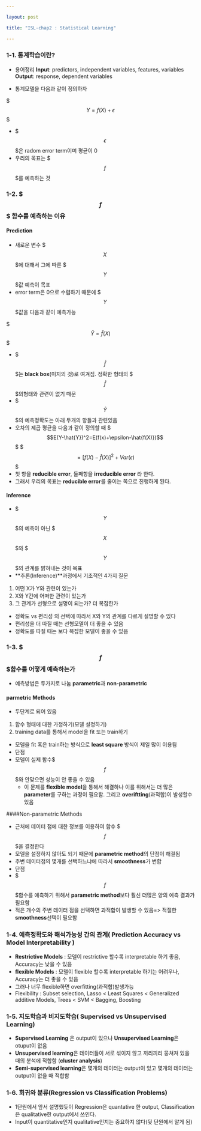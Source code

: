 ```yaml
---

layout: post

title: "ISL-chap2 : Statistical Learning"

---
```


### 1-1. 통계학습이란?
- 용어정리
 **Input**: predictors, independent variables, features, variables
 **Output**: response, dependent variables

- 통계모델을 다음과 같이 정의하자
 
 $$$Y=f(X)+\epsilon$$$

 - $$$\epsilon$$$은 radom error term이며 평균이 0
 - 우리의 목표는 $$$f$$$를 예측하는 것

### 1-2. $$$f$$$ 함수를 예측하는 이유
#### Prediction
- 새로운 변수 $$$X$$$에 대해서 그에 따른 $$$Y$$$값 예측이 목표
- error term은 0으로 수렴하기 때문에 $$$Y$$$값을 다음과 같이 예측가능
 
 $$$\hat{Y}=\hat{f}(X)$$$
 
 - $$$\hat{f}$$$는 **black box**(미지의 것)로 여겨짐. 정확한 형태의 $$$\hat{f}$$$의형태와 관련이 없기 때문
- $$$\hat{Y}$$$의 예측정확도는 아래 두개의 항들과 관련있음
 - 오차의 제곱 평균을 다음과 같이 정의할 때
$$$E(Y-\hat{Y})^2=E(f(x)+\epsilon-\hat{f(X)})$$$
$$$=[f(X)-\hat{f}(X)]^2 + Var(\epsilon)$$$
 - 첫 항을 **reducible error**, 둘째항을 **irreducible error** 라 한다.
- 그래서 우리의 목표는 **reducible error**를 줄이는 쪽으로 진행하게 된다.

#### Inference
 - $$$Y$$$의 예측이 아닌 $$$X$$$와 $$$Y$$$의 관계를 밝혀내는 것이 목표
 - **추론(Inference)**과정에서 기초적인 4가지 질문
  1) 어떤 X가 Y와 관련이 있는가
  2) X와 Y간에 어떠한 관련이 있는가
  3) 그 관계가 선형으로 설명이 되는가? 더 복잡한가

 - 정확도 vs 편리성 의 선택에 따라서 X와 Y의 관계를 다르게 설명할 수 있다
  - 편리성을 더 따질 때는 선형모델이 더 좋을 수 있음
  - 정확도를 따질 때는 보다 복잡한 모델이 좋을 수 있음

### 1-3. $$$f$$$함수를 어떻게 예측하는가
- 예측방법은 두가지로 나눔 **parametric**과 **non-parametric**

#### parmetric Methods
- 두단계로 되어 있음
1) 함수 형태에 대한 가정하기(모델 설정하기)
2) training data를 통해서 model을 fit 또는 train하기
 - 모델을 fit 혹은 train하는 방식으로 **least square** 방식이 제일 많이 이용됨
- 단점
 - 모델이 실제 함수$$$f$$$와 안맞으면 성능이 안 좋을 수 있음
   - 이 문제를 **flexible model**을 통해서 해결하나 이를 위해서는 더 많은 **parameter**를 구하는 과정이 필요함. 그리고 **overiftting**(과적합)이 발생할수 있음

####Non-parametric Methods
- 근처에 데이터 점에 대한 정보를 이용하여 함수 $$$f$$$을 결정한다
- 모델을 설정하지 않아도 되기 때문에 **parametric method**의 단점이 해결됨
- 주변 데이터점의 몇개를 선택하느냐에 따라서 **smoothness**가 변함
- 단점
 - $$$f$$$함수를 예측하기 위해서 **parametric method**보다 훨신 더많은 양의 예측 결과가 필요함
 - 적은 개수의 주변 데이터 점을 선택하면 과적합이 발생할 수 있음=> 적절한 **smoothness**선택이 필요함

### 1-4. 예측정확도와 해석가능성 간의 관계( Prediction Accuracy vs Model Interpretability )
 - **Restrictive Models** : 모델이 restrictive 할수록 interpretable 하기 좋음, Accuracy는 낮을 수 있음
 - **flexible Models** : 모델이 flexible 할수록 interpretable 하기는 어려우나, Accuracy는 더 좋을 수 있음
  - 그러나 너무 flexible하면 overfitting(과적합)발생가능
 - Flexibility : Subset selection, Lasso < Least Squares < Generalized additive Models, Trees < SVM < Bagging, Boosting
 

### 1-5. 지도학습과 비지도학습( Supervised vs Unsupervised Learning)
- **Supervised Learning** 은 output이 있으나 **Unsupervised Learning**은 otuput이 없음
- **Unsupervised learning**은 데이터들이 서로 섞이지 않고 끼리끼리 뭉쳐져 있을 때의 분석에 적합함 (**cluster analysis**)
- **Semi-supervised learning**은 몇개의 데이터는 output이 있고 몇개의 데이터는 output이 없을 때 적합함

### 1-6. 회귀와 분류(Regression vs Classification Problems)
- 1단원에서 앞서 설명했듯이 Regression은 quantative 한 output, Classification은 qualitative한 output에서 쓰인다.
- Input이 quantitative인지 qualitative인지는 중요하지 않다(뒷 단원에서 알게 됨)
